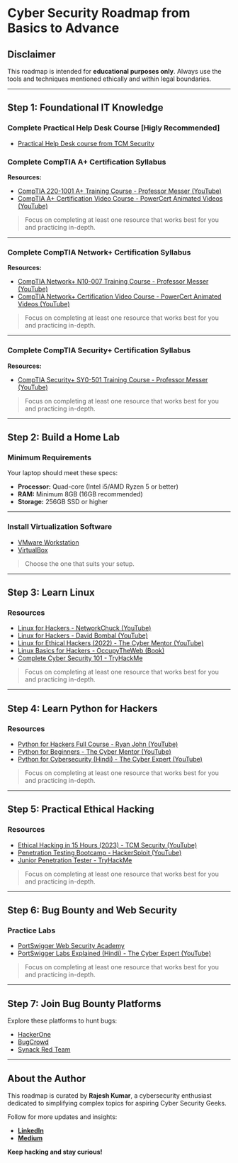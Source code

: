 # Cyber Security Roadmap from Basics to Advance

## Disclaimer

This roadmap is intended for **educational purposes only**. Always use the tools and techniques mentioned ethically and within legal boundaries.

---

## Step 1: Foundational IT Knowledge
### Complete **Practical Help Desk** Course [Higly Recommended]

- [Practical Help Desk course from TCM Security](https://academy.tcm-sec.com/p/practical-help-desk)

### Complete **CompTIA A+ Certification** Syllabus

**Resources:**

- [CompTIA 220-1001 A+ Training Course - Professor Messer (YouTube)](https://www.professormesser.com/free-a-plus-training/220-1001/)
- [CompTIA A+ Certification Video Course - PowerCert Animated Videos (YouTube)](https://www.youtube.com/playlist?list=PL7zRJGi6nMRyRhgssvRah3qcxA7bm3AfF)

> Focus on completing at least one resource that works best for you and practicing in-depth.


---

### Complete **CompTIA Network+ Certification** Syllabus

**Resources:**

- [CompTIA Network+ N10-007 Training Course - Professor Messer (YouTube)](https://www.youtube.com/playlist?list=PLG49S3nxzAnmpdmX7RoTOyuNJQAb-r-gd)
- [CompTIA Network+ Certification Video Course - PowerCert Animated Videos (YouTube)](https://www.youtube.com/playlist?list=PL7zRJGi6nMRyRhgssvRah3qcxA7bm3AfF)

> Focus on completing at least one resource that works best for you and practicing in-depth.

---

### Complete **CompTIA Security+ Certification** Syllabus

**Resources:**

- [CompTIA Security+ SY0-501 Training Course - Professor Messer (YouTube)](https://www.youtube.com/playlist?list=PLG49S3nxzAnkL2ulFS3132mOVKuzzBxA8)

> Focus on completing at least one resource that works best for you and practicing in-depth.

---

## Step 2: Build a Home Lab

### Minimum Requirements

Your laptop should meet these specs:

- **Processor:** Quad-core (Intel i5/AMD Ryzen 5 or better)
- **RAM:** Minimum 8GB (16GB recommended)
- **Storage:** 256GB SSD or higher

---

### Install Virtualization Software

- [VMware Workstation](https://www.vmware.com/products/workstation-pro/workstation-pro-evaluation.html)
- [VirtualBox](https://www.virtualbox.org/)

> Choose the one that suits your setup.

---

## Step 3: Learn Linux

### Resources

- [Linux for Hackers - NetworkChuck (YouTube)](https://www.youtube.com/playlist?list=PLIhvC56v63IJIujb5cyE13oLuyORZpdkL)
- [Linux for Hackers - David Bombal (YouTube)](https://www.youtube.com/playlist?list=PLhfrWIlLOoKOs-fjCPHdzD2icF2vORfwK)
- [Linux for Ethical Hackers (2022) - The Cyber Mentor (YouTube)](https://www.youtube.com/watch?v=U1w4T03B30I)
- [Linux Basics for Hackers - OccupyTheWeb (Book)](https://www.amazon.com/Linux-Basics-Hackers-Networking-Scripting/dp/1593278551)
- [Complete Cyber Security 101 - TryHackMe](https://tryhackme.com/r/path/outline/cybersecurity101)

> Focus on completing at least one resource that works best for you and practicing in-depth.

---

## Step 4: Learn Python for Hackers

### Resources

- [Python for Hackers Full Course - Ryan John (YouTube)](https://www.youtube.com/watch?v=XWuP5Yf5ILI)
- [Python for Beginners - The Cyber Mentor (YouTube)](https://www.youtube.com/watch?v=7utwZYKweho)
- [Python for Cybersecurity (Hindi) - The Cyber Expert (YouTube)](https://www.youtube.com/playlist?list=PL-DxAN1jsRa-VpfPWjnaN5jz_e2wM0o3V)

> Focus on completing at least one resource that works best for you and practicing in-depth.

---

## Step 5: Practical Ethical Hacking

### Resources

- [Ethical Hacking in 15 Hours (2023) - TCM Security (YouTube)](https://youtu.be/3FNYvj2U0HM)
- [Penetration Testing Bootcamp - HackerSploit (YouTube)](https://www.youtube.com/playlist?list=PLBf0hzazHTGOepimcP15eS6Y-aR4m6ql3)
- [Junior Penetration Tester - TryHackMe](https://tryhackme.com/r/path/outline/jrpenetrationtester)

> Focus on completing at least one resource that works best for you and practicing in-depth.
---

## Step 6: Bug Bounty and Web Security

### Practice Labs

- [PortSwigger Web Security Academy](https://portswigger.net/web-security/all-topics)
- [PortSwigger Labs Explained (Hindi) - The Cyber Expert (YouTube)](https://www.youtube.com/playlist?list=PL-DxAN1jsRa8NLLo9htbDnBk88p6SoClI)

> Focus on completing at least one resource that works best for you and practicing in-depth.

---

## Step 7: Join Bug Bounty Platforms

Explore these platforms to hunt bugs:

- [HackerOne](https://www.hackerone.com)
- [BugCrowd](https://www.bugcrowd.com)
- [Synack Red Team](https://www.synack.com/red-team/)

---

## About the Author

This roadmap is curated by **Rajesh Kumar**, a cybersecurity enthusiast dedicated to simplifying complex topics for aspiring Cyber Security Geeks.

Follow for more updates and insights:

- **[LinkedIn](https://www.linkedin.com/in/raajeshmenghwar)**
- **[Medium](https://raajeshmenghwar.medium.com)**

**Keep hacking and stay curious!**
